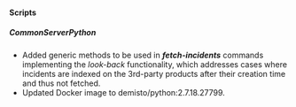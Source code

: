 #### Scripts
##### CommonServerPython
- Added generic methods to be used in ***fetch-incidents*** commands implementing the *look-back* functionality, which addresses cases where incidents are indexed on the 3rd-party products after their creation time and thus not fetched.
- Updated Docker image to demisto/python:2.7.18.27799.
